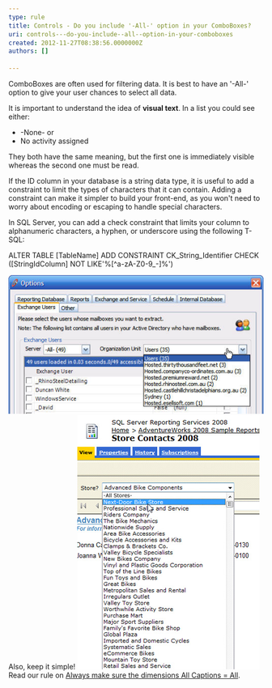 ```yaml
---
type: rule
title: Controls - Do you include '-All-' option in your ComboBoxes?
uri: controls---do-you-include--all--option-in-your-comboboxes
created: 2012-11-27T08:38:56.0000000Z
authors: []

---
```


ComboBoxes are often used for filtering data. It is best to have an '-All-' option to give your user chances to select all data.




It is important to understand the idea of **visual text**. In a list you could see either:

- -None- or
- No activity assigned


They both have the same meaning, but the first one is immediately visible whereas the second one must be read.
 


If the ID column in your database is a string data type, it is useful to add a constraint to limit the types of characters that it can contain. Adding a constraint can make it simpler to build your front-end, as you won't need to worry about encoding or escaping to handle special characters.



In SQL Server, you can add a check constraint that limits your column to alphanumeric characters, a hyphen, or underscore using the following T-SQL:

ALTER TABLE [TableName] ADD CONSTRAINT CK\_String\_Identifier
    CHECK ([StringIdColumn] NOT LIKE'%[^a-zA-Z0-9\_\-]%')






![ Bad Example - No '-All-' option so the user cannot select all data![ComboBox without All](../../assets/Combo-ALL-2.jpg)](../../assets/Combo-ALL-1.jpg)
Also, keep it simple!
![ Bad Example - '-All Stores-' isn't needed![All](../../assets/SelectAllGood.jpg)](../../assets/SelectAllBad.jpg)
Read our rule on [Always make sure the dimensions All Captions = All](http://www.ssw.com.au/ssw/Standards/Rules/RulesToBetterBusinessIntelligence.aspx#AllDimensionsTag).
